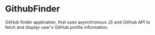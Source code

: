# GithubFinder
GitHub finder application, that uses asynchronous JS and GitHub API to fetch and display user's GitHub profile information.
